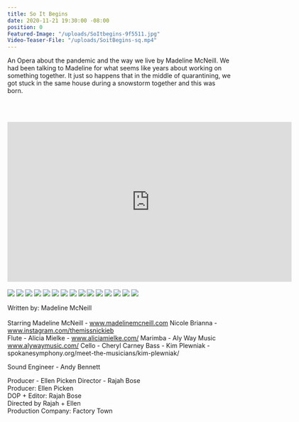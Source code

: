 ```yaml
---
title: So It Begins
date: 2020-11-21 19:30:00 -08:00
position: 0
Featured-Image: "/uploads/SoItbegins-9f5511.jpg"
Video-Teaser-File: "/uploads/SoitBegins-sq.mp4"
---
```


An Opera about the pandemic and the way we live by Madeline McNeill. We had been talking to Madeline for what seems like years about working on something together. It just so happens that in the middle of quarantining, we got stuck in the same house during a snowstorm together and this was born. 

<BR><BR>


<iframe src="https://player.vimeo.com/video/479442618" width="640" height="360" frameborder="0" allow="autoplay; fullscreen" allowfullscreen></iframe>

<BR>
<BR>


<div class="gallery" data-columns="3">
<img src="/uploads/FactoryTown_MusicVideo-SlowItDownWindoe1006.jpg" />
<img src="/uploads/FactoryTown_MusicVideo-SlowItDownWindoe1004.jpg" />
<img src="/uploads/FactoryTown_MusicVideo-SlowItDownWindoe1007.jpg" />
<img src="/uploads/FactoryTown_MusicVideo-SlowItDownWindoe1005.jpg" />
<img src="/uploads/FactoryTown_MusicVideo-SlowItDownWindoe1001.jpg" />
<img src="/uploads/FactoryTown_MusicVideo-SlowItDownWindoe1003.jpg" />
<img src="/uploads/FactoryTown_MusicVideo-SlowItDownWindoe1002.jpg" />
<img src="/uploads/FactoryTown_MusicVideo-SlowItDownWindoe1008.jpg" />
<img src="/uploads/FactoryTown_MusicVideo-SlowItDownWindoe1015.jpg" />
<img src="/uploads/FactoryTown_MusicVideo-SlowItDownWindoe1012.jpg" />
<img src="/uploads/FactoryTown_MusicVideo-SlowItDownWindoe1014.jpg" />
<img src="/uploads/FactoryTown_MusicVideo-SlowItDownWindoe1009.jpg" />
<img src="/uploads/FactoryTown_MusicVideo-SlowItDownWindoe1018.jpg" />
<img src="/uploads/FactoryTown_MusicVideo-SlowItDownWindoe1017.jpg" />
<img src="/uploads/FactoryTown_MusicVideo-SlowItDownWindoe1016.jpg" />

</div>




Written by: Madeline McNeill <BR>
<BR>
Starring 
Madeline McNeill  - www.madelinemcneill.com 
Nicole Brianna - www.instagram.com/themissnickieb
<BR>
Flute - Alicia Mielke - www.aliciamielke.com/
Marimba - Aly Way Music  www.alywaymusic.com/
Cello - Cheryl Carney 
Bass - Kim Plewniak - spokanesymphony.org/meet-the-musicians/kim-plewniak/

Sound Engineer - Andy Bennett

Producer - Ellen Picken
Director - Rajah Bose
<BR>
Producer: Ellen Picken<BR>
DOP \+ Editor: Rajah Bose<BR>
Directed by Rajah \+ Ellen<BR>
Production Company: Factory Town<BR>


